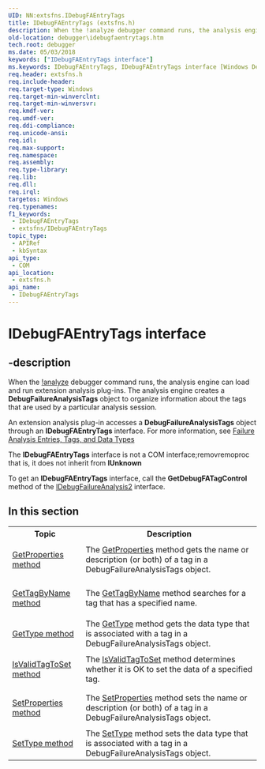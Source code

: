 ```yaml
---
UID: NN:extsfns.IDebugFAEntryTags
title: IDebugFAEntryTags (extsfns.h)
description: When the !analyze debugger command runs, the analysis engine can load and run extension analysis plug-ins.
old-location: debugger\idebugfaentrytags.htm
tech.root: debugger
ms.date: 05/03/2018
keywords: ["IDebugFAEntryTags interface"]
ms.keywords: IDebugFAEntryTags, IDebugFAEntryTags interface [Windows Debugging], IDebugFAEntryTags interface [Windows Debugging],described, debugger.idebugfaentrytags, extsfns/IDebugFAEntryTags
req.header: extsfns.h
req.include-header: 
req.target-type: Windows
req.target-min-winverclnt: 
req.target-min-winversvr: 
req.kmdf-ver: 
req.umdf-ver: 
req.ddi-compliance: 
req.unicode-ansi: 
req.idl: 
req.max-support: 
req.namespace: 
req.assembly: 
req.type-library: 
req.lib: 
req.dll: 
req.irql: 
targetos: Windows
req.typenames: 
f1_keywords:
 - IDebugFAEntryTags
 - extsfns/IDebugFAEntryTags
topic_type:
 - APIRef
 - kbSyntax
api_type:
 - COM
api_location:
 - extsfns.h
api_name:
 - IDebugFAEntryTags
---
```


# IDebugFAEntryTags interface


## -description

 When the <a href="/windows-hardware/drivers/debugger/-analyze">!analyze</a> debugger command runs, the analysis engine
   can load and run extension analysis plug-ins. The analysis engine creates a 
	<b>DebugFailureAnalysisTags</b> object to organize information 
	about the tags that are used by a particular analysis session.

An extension analysis plug-in accesses a
	 <b>DebugFailureAnalysisTags</b> object through an 
	 <b>IDebugFAEntryTags</b> interface. 
	 For more information, see <a href="/windows-hardware/drivers/debugger/writing-an-analysis-extension-to-extend--analyze">Failure Analysis Entries, Tags, and Data Types</a>

The <b>IDebugFAEntryTags</b>
 interface is not a COM interface;removremoproc that is, it does not inherit from <b>IUnknown</b>

To get an <b>IDebugFAEntryTags</b> interface,
  call the <b>GetDebugFATagControl</b> method of the <a href="/windows-hardware/drivers/ddi/extsfns/nn-extsfns-idebugfailureanalysis2">IDebugFailureAnalysis2</a> 
  interface.


<h2><a id="in_this_section"></a>In this section</h2>
<table>
<tr>
<th>Topic</th>
<th>Description</th>
</tr>
<tr>
<td>

<a href="/windows-hardware/drivers/ddi/extsfns/nf-extsfns-idebugfaentrytags-getproperties">GetProperties method</a>


</td>
<td>
The <a href="/windows-hardware/drivers/ddi/extsfns/nf-extsfns-idebugfaentrytags-getproperties">GetProperties</a> method gets the name or description (or both) of a tag in a DebugFailureAnalysisTags object.

</td>
</tr>
<tr>
<td>

<a href="/windows-hardware/drivers/ddi/extsfns/nf-extsfns-idebugfaentrytags-gettagbyname">GetTagByName method</a>


</td>
<td>
The <a href="/windows-hardware/drivers/ddi/extsfns/nf-extsfns-idebugfaentrytags-gettagbyname">GetTagByName</a> method searches for a tag that has a specified name.

</td>
</tr>
<tr>
<td>

<a href="/windows-hardware/drivers/ddi/extsfns/nf-extsfns-idebugfaentrytags-gettype">GetType method</a>


</td>
<td>
The <a href="/windows-hardware/drivers/ddi/extsfns/nf-extsfns-idebugfaentrytags-gettype">GetType</a> method gets the data type that is associated with a tag in a DebugFailureAnalysisTags object.

</td>
</tr>
<tr>
<td>

<a href="/windows-hardware/drivers/ddi/extsfns/nf-extsfns-idebugfaentrytags-isvalidtagtoset">IsValidTagToSet method</a>


</td>
<td>
The <a href="/windows-hardware/drivers/ddi/extsfns/nf-extsfns-idebugfaentrytags-isvalidtagtoset">IsValidTagToSet</a> method determines whether it is OK to set the data of a specified tag.

</td>
</tr>
<tr>
<td>

<a href="/windows-hardware/drivers/ddi/extsfns/nf-extsfns-idebugfaentrytags-setproperties">SetProperties method</a>


</td>
<td>
The <a href="/windows-hardware/drivers/ddi/extsfns/nf-extsfns-idebugfaentrytags-setproperties">SetProperties</a> method sets the name or description (or both) of a tag in a DebugFailureAnalysisTags object. 

</td>
</tr>
<tr>
<td>

<a href="/windows-hardware/drivers/ddi/extsfns/nf-extsfns-idebugfaentrytags-settype">SetType method</a>


</td>
<td>
The <a href="/windows-hardware/drivers/ddi/extsfns/nf-extsfns-idebugfaentrytags-settype">SetType</a> method sets the data type that is associated with a tag in a DebugFailureAnalysisTags object.

</td>
</tr>
</table>
